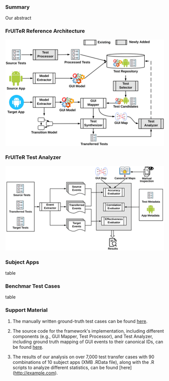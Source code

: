 ### Summary

Our abstract

### FrUITeR Reference Architecture
![Image](figs/framework.png)


### FrUITeR Test Analyzer
![Image](figs/workflow.png)

### Subject Apps
table

### Benchmar Test Cases
table

### Support Material

1. The manually written ground-truth test cases can be found [here](http://example.com).

2. The source code for the framework's implementation, including different components (e.g., GUI Mapper, Test Processor), and Test Analyzer, including ground truth mapping of GUI events to their canonical IDs, can be found [here](http://example.com).

3. The results of our analysis on over 7,000 test transfer cases with 90 combinations of 10 subject apps (XMB .RData file), along with the .R scripts to analyze different statistics, can be found [here] (http://example.com).
